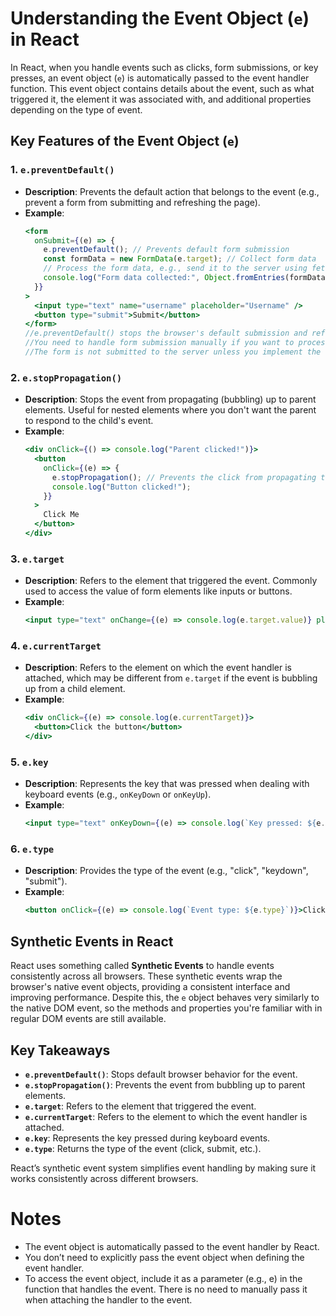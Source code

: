 # Understanding the Event Object (`e`) in React

In React, when you handle events such as clicks, form submissions, or key presses, an event object (`e`) is automatically passed to the event handler function. This event object contains details about the event, such as what triggered it, the element it was associated with, and additional properties depending on the type of event.

## Key Features of the Event Object (`e`)

### 1. `e.preventDefault()`

- **Description**: Prevents the default action that belongs to the event (e.g., prevent a form from submitting and refreshing the page).
- **Example**:
  ```jsx
  <form
    onSubmit={(e) => {
      e.preventDefault(); // Prevents default form submission
      const formData = new FormData(e.target); // Collect form data
      // Process the form data, e.g., send it to the server using fetch or axios
      console.log("Form data collected:", Object.fromEntries(formData));
    }}
  >
    <input type="text" name="username" placeholder="Username" />
    <button type="submit">Submit</button>
  </form>
  //e.preventDefault() stops the browser's default submission and refresh behavior.
  //You need to handle form submission manually if you want to process the form data.
  //The form is not submitted to the server unless you implement the logic to do so.
  ```

### 2. `e.stopPropagation()`

- **Description**: Stops the event from propagating (bubbling) up to parent elements. Useful for nested elements where you don't want the parent to respond to the child's event.
- **Example**:
  ```jsx
  <div onClick={() => console.log("Parent clicked!")}>
    <button
      onClick={(e) => {
        e.stopPropagation(); // Prevents the click from propagating to the parent div
        console.log("Button clicked!");
      }}
    >
      Click Me
    </button>
  </div>
  ```

### 3. `e.target`

- **Description**: Refers to the element that triggered the event. Commonly used to access the value of form elements like inputs or buttons.
- **Example**:
  ```jsx
  <input type="text" onChange={(e) => console.log(e.target.value)} placeholder="Type something" />
  ```

### 4. `e.currentTarget`

- **Description**: Refers to the element on which the event handler is attached, which may be different from `e.target` if the event is bubbling up from a child element.
- **Example**:
  ```jsx
  <div onClick={(e) => console.log(e.currentTarget)}>
    <button>Click the button</button>
  </div>
  ```

### 5. `e.key`

- **Description**: Represents the key that was pressed when dealing with keyboard events (e.g., `onKeyDown` or `onKeyUp`).
- **Example**:
  ```jsx
  <input type="text" onKeyDown={(e) => console.log(`Key pressed: ${e.key}`)} placeholder="Press a key" />
  ```

### 6. `e.type`

- **Description**: Provides the type of the event (e.g., "click", "keydown", "submit").
- **Example**:
  ```jsx
  <button onClick={(e) => console.log(`Event type: ${e.type}`)}>Click Me</button>
  ```

## Synthetic Events in React

React uses something called **Synthetic Events** to handle events consistently across all browsers. These synthetic events wrap the browser's native event objects, providing a consistent interface and improving performance. Despite this, the `e` object behaves very similarly to the native DOM event, so the methods and properties you're familiar with in regular DOM events are still available.

## Key Takeaways

- **`e.preventDefault()`**: Stops default browser behavior for the event.
- **`e.stopPropagation()`**: Prevents the event from bubbling up to parent elements.
- **`e.target`**: Refers to the element that triggered the event.
- **`e.currentTarget`**: Refers to the element to which the event handler is attached.
- **`e.key`**: Represents the key pressed during keyboard events.
- **`e.type`**: Returns the type of the event (click, submit, etc.).

React’s synthetic event system simplifies event handling by making sure it works consistently across different browsers.

# Notes

- The event object is automatically passed to the event handler by React.
- You don’t need to explicitly pass the event object when defining the event handler.
- To access the event object, include it as a parameter (e.g., e) in the function that handles the event. There is no need to manually pass it when attaching the handler to the event.
